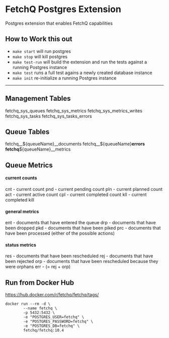 # FetchQ Postgres Extension

Postgres extension that enables FetchQ capabilities

## How to Work this out

- `make start` will run postgres
- `make stop` will kill postgres
- `make test-run` will build the extension and run the tests
  against a running Postgres instance
- `make test` runs a full test agains a newly created database instance
- `make init` re-initialize a running Postgres instance

---

## Management Tables

fetchq_sys_queues
fetchq_sys_metrics
fetchq_sys_metrics_writes
fetchq_sys_tasks
fetchq_sys_tasks_errors


## Queue Tables

fetchq__${queueName}__documents
fetchq__${queueName}__errors
fetchq__${queueName}__metrics

## Queue Metrics

#### current counts
cnt - current count
pnd - current pending count
pln - current planned count
act - current active count
cpl - current completed count
kll - current completed kill

#### general metrics

ent - documents that have entered the queue
drp - documents that have been dropped
pkd - documents that have been piked
prc - documents that have been processed (either of the possible actions)

#### status metrics

res - documents that have been rescheduled
rej - documents that have been rejected
orp - documents that have been rescheduled because they were orphans
err - (= rej + orp)

## Run from Docker Hub

https://hub.docker.com/r/fetchq/fetchq/tags/

```
docker run --rm -d \
		--name fetchq \
		-p 5432:5432 \
		-e "POSTGRES_USER=fetchq" \
		-e "POSTGRES_PASSWORD=fetchq" \
		-e "POSTGRES_DB=fetchq" \
		fetchq/fetchq:10.4
```